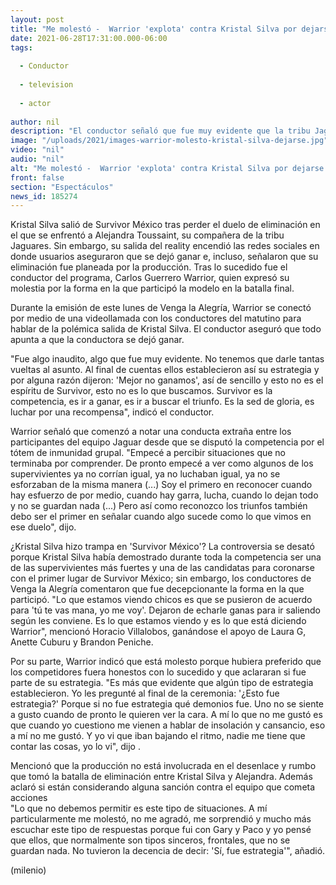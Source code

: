 ```yaml
---
layout: post
title: "Me molestó -  Warrior 'explota' contra Kristal Silva por dejarse ganar en 'Survivor México'"
date: 2021-06-28T17:31:00.000-06:00
tags:
  
  - Conductor
  
  - television
  
  - actor
  
author: nil
description: "El conductor señaló que fue muy evidente que la tribu Jaguar acordó perder la competencia y habló de los rumores que apuntan a que la modelo no quiso continuar en la competencia. "
image: "/uploads/2021/images-warrior-molesto-kristal-silva-dejarse.jpg"
video: "nil"
audio: "nil"
alt: "Me molestó -  Warrior 'explota' contra Kristal Silva por dejarse ganar en 'Survivor México'"
front: false
section: "Espectáculos"
news_id: 185274
---
```


Kristal Silva salió de Survivor México tras perder el duelo de eliminación en el que se enfrentó a Alejandra Toussaint, su compañera de la tribu Jaguares. Sin embargo, su salida del reality encendió las redes sociales en donde usuarios aseguraron que se dejó ganar e, incluso, señalaron que su eliminación fue planeada por la producción. Tras lo sucedido fue el conductor del programa, Carlos Guerrero Warrior, quien expresó su molestia por la forma en la que participó la modelo en la batalla final. 

Durante la emisión de este lunes de Venga la Alegría, Warrior se conectó por medio de una videollamada con los conductores del matutino para hablar de la polémica salida de Kristal Silva. El conductor aseguró que todo apunta a que la conductora se dejó ganar. 

"Fue algo inaudito, algo que fue muy evidente. No tenemos que darle tantas vueltas al asunto. Al final de cuentas ellos establecieron así su estrategia y por alguna razón dijeron: 'Mejor no ganamos', así de sencillo y esto no es el espíritu de Survivor, esto no es lo que buscamos. Survivor es la competencia, es ir a ganar, es ir a buscar el triunfo. Es la sed de gloria, es luchar por una recompensa", indicó el conductor. 

Warrior señaló que comenzó a notar una conducta extraña entre los participantes del equipo Jaguar desde que se disputó la competencia por el tótem de inmunidad grupal.  "Empecé a percibir situaciones que no terminaba por comprender. De pronto empecé a ver como algunos de los supervivientes ya no corrían igual, ya no luchaban igual, ya no se esforzaban de la misma manera (...) Soy el primero en reconocer cuando hay esfuerzo de por medio, cuando hay garra, lucha, cuando lo dejan todo y no se guardan nada (...) Pero así como reconozco los triunfos también debo ser el primer en señalar cuando algo sucede como lo que vimos en ese duelo", dijo. 

¿Kristal Silva hizo trampa en 'Survivor México'? La controversia se desató porque Kristal Silva había demostrado durante toda la competencia ser una de las supervivientes más fuertes y una de las candidatas para coronarse con el primer lugar de Survivor México; sin embargo, los conductores de Venga la Alegría comentaron que fue decepcionante la forma en la que participó.  "Lo que estamos viendo chicos es que se pusieron de acuerdo para 'tú te vas mana, yo me voy'. Dejaron de echarle ganas para ir saliendo según les conviene. Es lo que estamos viendo y es lo que está diciendo Warrior", mencionó Horacio Villalobos, ganándose el apoyo de Laura G, Anette Cuburu y Brandon Peniche.

Por su parte, Warrior indicó que está molesto porque hubiera preferido que los competidores fuera honestos con lo sucedido y que aclararan si fue parte de su estrategia.  "Es más que evidente que algún tipo de estrategia establecieron. Yo les pregunté al final de la ceremonia: '¿Esto fue estrategia?' Porque si no fue estrategia qué demonios fue. Uno no se siente a gusto cuando de pronto le quieren ver la cara. A mí lo que no me gustó es que cuando yo cuestiono me vienen a hablar de insolación y cansancio, eso a mí no me gustó. Y yo vi que iban bajando el ritmo, nadie me tiene que contar las cosas, yo lo vi", dijo .

Mencionó que la producción no está involucrada en el desenlace y rumbo que tomó la batalla de eliminación entre Kristal Silva y Alejandra. Además aclaró si están considerando alguna sanción contra el equipo que cometa acciones  
"Lo que no debemos permitir es este tipo de situaciones. A mí particularmente me molestó, no me agradó, me sorprendió y mucho más escuchar este tipo de respuestas porque fui con Gary y Paco y yo pensé que ellos, que normalmente son tipos sinceros, frontales, que no se guardan nada. No tuvieron la decencia de decir: 'Sí, fue estrategia'", añadió.  

(milenio)